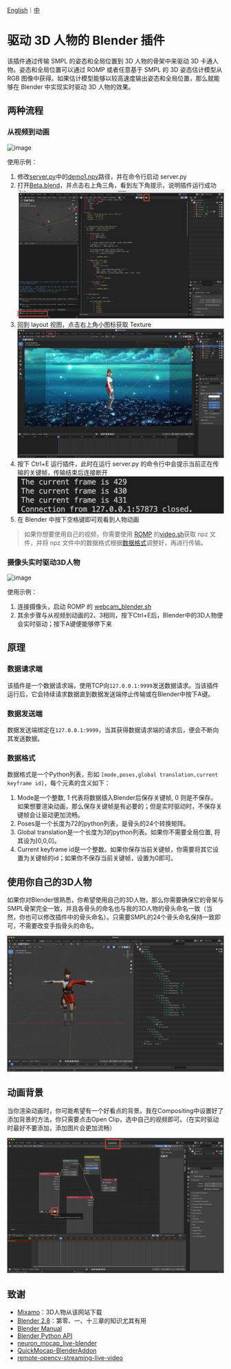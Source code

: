 [English](README.md)｜[中](README.zh_CN.md)

# 驱动 3D 人物的 Blender 插件

该插件通过传输 SMPL 的姿态和全局位置到 3D 人物的骨架中来驱动 3D 卡通人物。姿态和全局位置可以通过 ROMP 或者任意基于 SMPL 的 3D 姿态估计模型从 RGB 图像中获得。如果估计模型能够以较高速度输出姿态和全局位置，那么就能够在 Blender 中实现实时驱动 3D 人物的效果。

## 两种流程

### 从视频到动画

![image](demo/demo1.gif)

使用示例：

1. 修改[server.py](src/server.py)中的[demo1.npy](demo/demo1.npy)路径，并在命令行启动 server.py
2. 打开[Beta.blend](blender/Beta.blend)，并点击右上角三角，看到左下角提示，说明插件运行成功
   ![图 2](images/c52b11b344f633d7d60dd2c3a4fd8af0057c2a873f5868227e5c3e3b6c27b37f.png)
3. 回到 layout 视图，点击右上角小图标获取 Texture
   ![图 1](images/bc3d69615afb7829359475a04e4dd024732f8a70736b7433a7aaf93888dc2be7.png)  
4. 按下 Ctrl+E 运行插件，此时在运行 server.py 的命令行中会提示当前正在传输的关键帧，传输结束后连接断开
   ![图 4](images/1a7a853daa25f17230482437550e1d94f22252f0b02807ab105eeb6a2bd8ae30.png)
5. 在 Blender 中按下空格键即可观看到人物动画

> 如果你想要使用自己的视频，你需要使用 [ROMP](<(https://github.com/Arthur151/ROMP)>) 的[video.sh](https://github.com/Arthur151/ROMP/blob/master/scripts/video.sh)获取 npz 文件，并将 npz 文件中的数据格式根据[数据格式](#数据格式)调整好，再进行传输。

### 摄像头实时驱动3D人物

![image](demo/demo2.gif)

使用示例：

1. 连接摄像头，启动 ROMP 的 [webcam_blender.sh](https://github.com/Arthur151/ROMP/blob/master/scripts/webcam_blender.sh)
2. 其余步骤与从视频到动画的2、3相同，按下Ctrl+E后，Blender中的3D人物便会实时驱动；按下A键便能够停下来


## 原理

### 数据请求端

该插件是一个数据请求端，使用TCP向`127.0.0.1:9999`发送数据请求。当该插件运行后，它会持续请求数据直到数据发送端停止传输或在Blender中按下A键。

### 数据发送端

数据发送端绑定在`127.0.0.1:9999`，当其获得数据请求端的请求后，便会不断向其发送数据。

### 数据格式

数据格式是一个Python列表，形如 `[mode,poses,global translation,current keyframe id]`，每个元素的含义如下：

1. Mode是一个整数, 1 代表将数据插入Blender后保存关键帧, 0 则是不保存。 如果想要渲染动画，那么保存关键帧是有必要的；但是实时驱动时，不保存关键帧会让驱动更加流畅。
2. Poses是一个长度为72的python列表，是骨头的24个转换矩阵。
3. Global translation是一个长度为3的python列表。如果你不需要全局位置, 将其设为[0,0,0]。
4. Current keyframe id是一个整数。如果你保存当前关键帧，你需要将其它设置为关键帧的id；如果你不保存当前关键帧，设置为0即可。

## 使用你自己的3D人物

如果你对Blender很熟悉，你希望使用自己的3D人物，那么你需要确保它的骨架与SMPL骨架完全一致，并且各骨头的命名也与我的3D人物的骨头命名一致（当然，你也可以修改插件中的骨头命名）。只需要SMPL的24个骨头命名保持一致即可，不需要改变手指骨头的命名。

![图 3](/images/6b7e75964fd193b36ae58c94ddd99e6d234de6e085fb65d6f6691b476329b16c.png)
## 动画背景

当你渲染动画时，你可能希望有一个好看点的背景。我在Compositing中设置好了添加背景的方法，你只需要点击Open Clip，选中自己的视频即可。（在实时驱动时最好不要添加，添加图片会更加流畅）

![图 7](images/57480e4a863cb8f06bcb8581279a5669849d31a88ed17c6717422f707acdb0d3.png)  






## 致谢

- [Mixamo](https://www.mixamo.com/#/)：3D人物从该网站下载
- [Blender 2.8](https://www.bilibili.com/video/BV1T4411N7GE?spm_id_from=333.999.0.0)：第零、一、十三章的知识尤其有用
- [Blender Manual](https://docs.blender.org/manual/en/latest/)
- [Blender Python API](https://docs.blender.org/api/current/index.html)
- [neuron_mocap_live-blender](https://github.com/pnmocap/neuron_mocap_live-blender)
- [QuickMocap-BlenderAddon](https://github.com/vltmedia/QuickMocap-BlenderAddon)
- [remote-opencv-streaming-live-video](https://github.com/rena2damas/remote-opencv-streaming-live-video)
